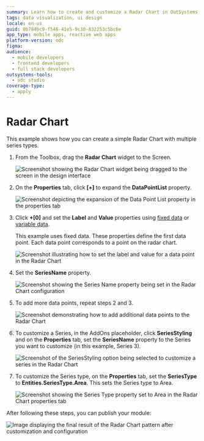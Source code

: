 ```yaml
---
summary: Learn how to create and customize a Radar Chart in OutSystems Developer Cloud (ODC) using multiple series types and data points.
tags: data visualization, ui design
locale: en-us
guid: 0b784bc9-f546-41e5-9c30-832253c5bc6e
app_type: mobile apps, reactive web apps
platform-version: odc
figma:
audience:
  - mobile developers
  - frontend developers
  - full stack developers
outsystems-tools:
  - odc studio
coverage-type:
  - apply
---
```


# Radar Chart

This example shows how you can create a simple Radar Chart with multiple series types. 

1. From the Toolbox, drag the **Radar Chart** widget to the Screen.

    ![Screenshot showing the Radar Chart widget being dragged to the screen in the design interface](images/chartradardrag-ss.png "Dragging the Radar Chart Widget")

1. On the **Properties** tab, click **[+]** to expand the **DataPointList** property.

    ![Screenshot depicting the expansion of the Data Point List property in the properties tab](images/chartradar-expand-ss.png "Expanding the Data Point List Property")

1. Click **+[0]** and set the **Label** and **Value** properties using [fixed data](data.md#populate-your-chart-with-fixed-data) or [variable data](data.md#populate-your-chart-with-variable-data).

    This example uses fixed data. These properties define the first data point. Each data point corresponds to a point on the radar chart.  

    ![Screenshot illustrating how to set the label and value for a data point in the Radar Chart](images/chartradar-datapoint-ss.png "Setting a Data Point")

1. Set the **SeriesName** property.

    ![Screenshot showing the Series Name property being set in the Radar Chart configuration](images/chartradar-seriesname-ss.png "Setting the Series Name")

1. To add more data points, repeat steps 2 and 3. 

    ![Screenshot demonstrating how to add additional data points to the Radar Chart](images/chartradar-extra-datapoints-ss.png "Adding More Data Points")

1. To customize a Series, in the AddOns placeholder, click **SeriesStyling** and on the **Properties** tab, set the **SeriesName** property to the Series you want to customize (in this example, Series 3).

    ![Screenshot of the SeriesStyling option being selected to customize a series in the Radar Chart](images/chartradar-customize-series-ss.png "Customizing the Series")

1. To customize the Series type, on the **Properties** tab, set the **SeriesType** to **Entities.SeriesType.Area**. This sets the Series type to Area.  

    ![Screenshot showing the Series Type property set to Area in the Radar Chart properties tab](images/chartradar-series-type-ss.png "Setting the Series Type")

After following these steps, you can publish your module:

![Image displaying the final result of the Radar Chart pattern after customization and configuration](images/chartradar-result.png "Final Radar Chart Pattern Result")

